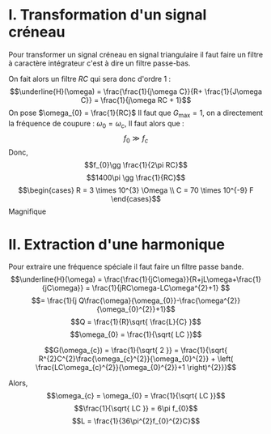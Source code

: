 #  I. Transformation d'un signal créneau
Pour transformer un signal créneau en signal triangulaire il faut faire un filtre à caractère intégrateur c'est à dire un filtre passe-bas. 

On fait alors un filtre $RC$ qui sera donc d'ordre $1$ : 
$$\underline{H}(\omega) = \frac{\frac{1}{j\omega C}}{R+ \frac{1}{J\omega C}} = \frac{1}{j\omega RC + 1}$$
On pose $\omega_{0} = \frac{1}{RC}$
Il faut que $G_{\max} = 1$, on a directement la fréquence de coupure : $\omega_{0} = \omega_{c}$, 
Il faut alors que :
$$f_{0} \gg f_c$$
Donc, 
$$f_{0}\gg \frac{1}{2\pi RC}$$
$$1400\pi \gg \frac{1}{RC}$$
$$\begin{cases}
R = 3 \times 10^{3} \Omega \\
C = 70 \times 10^{-9} F
\end{cases}$$
Magnifique

# II. Extraction d'une harmonique
Pour extraire une fréquence spéciale il faut faire un filtre passe bande. 
$$\underline{H}(\omega) = \frac{\frac{1}{jC\omega}}{R+jL\omega+\frac{1}{jC\omega}} = \frac{1}{jRC\omega-LC\omega^{2}+1} $$
$$= \frac{1}{j Q\frac{\omega}{\omega_{0}}-\frac{\omega^{2}}{\omega_{0}^{2}}+1}$$
$$Q = \frac{1}{R}\sqrt{ \frac{L}{C} }$$
$$\omega_{0} = \frac{1}{\sqrt{ LC }}$$

$$G(\omega_{c}) = \frac{1}{\sqrt{ 2 }} = \frac{1}{\sqrt{ R^{2}C^{2}\frac{\omega_{c}^{2}}{\omega_{0}^{2}} + \left( \frac{LC\omega_{c}^{2}}{\omega_{0}^{2}}+1 \right)^{2}}}$$

Alors, 
$$\omega_{c} = \omega_{0} = \frac{1}{\sqrt{ LC }}$$
$$\frac{1}{\sqrt{ LC }} = 6\pi f_{0}$$
$$L = \frac{1}{36\pi^{2}f_{0}^{2}C}$$
$$$$